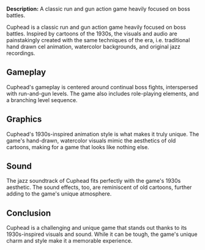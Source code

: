 **Description:** A classic run and gun action game heavily focused on boss battles.

Cuphead is a classic run and gun action game heavily focused on boss battles. Inspired by cartoons of the 1930s, the visuals and audio are painstakingly created with the same techniques of the era, i.e. traditional hand drawn cel animation, watercolor backgrounds, and original jazz recordings.

## Gameplay

Cuphead's gameplay is centered around continual boss fights, interspersed with run-and-gun levels. The game also includes role-playing elements, and a branching level sequence.

## Graphics

Cuphead's 1930s-inspired animation style is what makes it truly unique. The game's hand-drawn, watercolor visuals mimic the aesthetics of old cartoons, making for a game that looks like nothing else.

## Sound

The jazz soundtrack of Cuphead fits perfectly with the game's 1930s aesthetic. The sound effects, too, are reminiscent of old cartoons, further adding to the game's unique atmosphere.

## Conclusion

Cuphead is a challenging and unique game that stands out thanks to its 1930s-inspired visuals and sound. While it can be tough, the game's unique charm and style make it a memorable experience.
